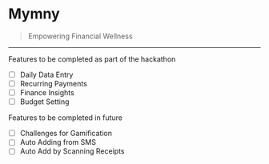 # Mymny

> Empowering Financial Wellness

---

Features to be completed as part of the hackathon

- [ ] Daily Data Entry
- [ ] Recurring Payments
- [ ] Finance Insights
- [ ] Budget Setting

Features to be completed in future

- [ ] Challenges for Gamification
- [ ] Auto Adding from SMS
- [ ] Auto Add by Scanning Receipts
